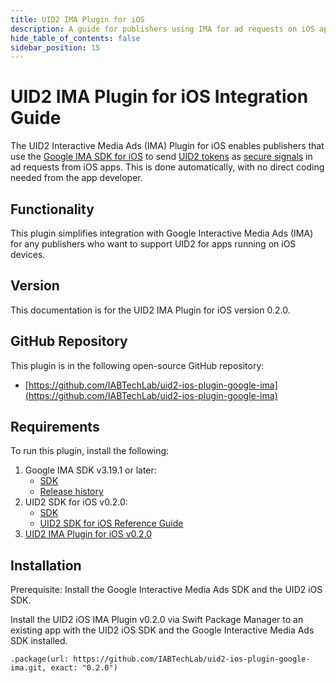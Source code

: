 ```yaml
---
title: UID2 IMA Plugin for iOS
description: A guide for publishers using IMA for ad requests on iOS apps.
hide_table_of_contents: false
sidebar_position: 15
---
```


# UID2 IMA Plugin for iOS Integration Guide

The UID2 Interactive Media Ads (IMA) Plugin for iOS enables publishers that use the [Google IMA SDK for iOS](https://developers.google.com/interactive-media-ads/docs/sdks/ios/client-side) to send [UID2 tokens](../ref-info/glossary-uid.md#gl-uid2-token) as [secure signals](https://support.google.com/admob/answer/11556288) in ad requests from iOS apps. This is done automatically, with no direct coding needed from the app developer.

## Functionality

This plugin simplifies integration with Google Interactive Media Ads (IMA) for any publishers who want to support UID2 for apps running on iOS devices.

## Version

<!-- As of 2023-07-15 -->

This documentation is for the UID2 IMA Plugin for iOS version 0.2.0.

## GitHub Repository

This plugin is in the following open-source GitHub repository:

- [https://github.com/IABTechLab/uid2-ios-plugin-google-ima](https://github.com/IABTechLab/uid2-ios-plugin-google-ima)

## Requirements 

To run this plugin, install the following:

1. Google IMA SDK v3.19.1 or later:
   - [SDK](https://developers.google.com/interactive-media-ads/docs/sdks/ios/client-side)
   - [Release history](https://developers.google.com/interactive-media-ads/docs/sdks/ios/client-side/history)
1. UID2 SDK for iOS v0.2.0:
   - [SDK](https://github.com/IABTechLab/uid2-ios-sdk)
   - [UID2 SDK for iOS Reference Guide](../sdks/uid2-sdk-ref-ios.md)
1. [UID2 IMA Plugin for iOS v0.2.0](https://github.com/IABTechLab/uid2-ios-plugin-google-ima)

## Installation

Prerequisite: Install the Google Interactive Media Ads SDK and the UID2 iOS SDK.

Install the UID2 iOS IMA Plugin v0.2.0 via Swift Package Manager to an existing app with the UID2 iOS SDK and the Google Interactive Media Ads SDK installed.

```
.package(url: https://github.com/IABTechLab/uid2-ios-plugin-google-ima.git, exact: "0.2.0")
```
